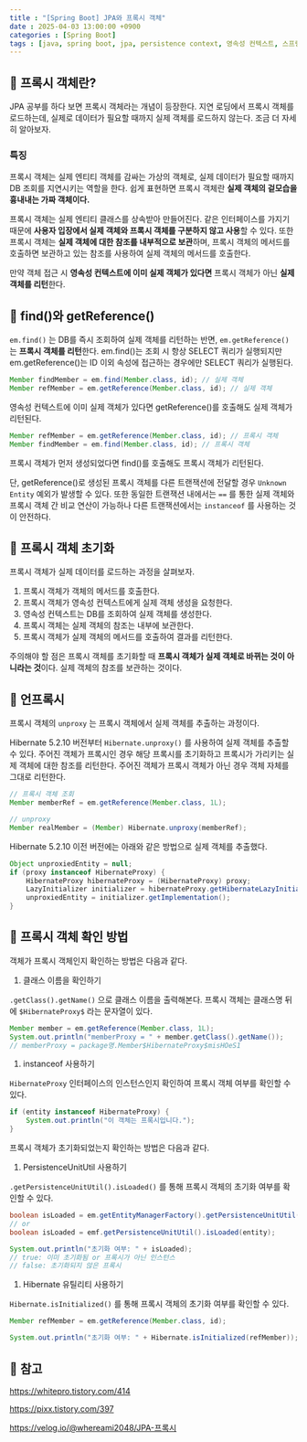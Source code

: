 ```yaml
---
title : "[Spring Boot] JPA와 프록시 객체"
date : 2025-04-03 13:00:00 +0900
categories : [Spring Boot]
tags : [java, spring boot, jpa, persistence context, 영속성 컨텍스트, 스프링 부트, proxy]
---
```


## 📌 프록시 객체란?

JPA 공부를 하다 보면 프록시 객체라는 개념이 등장한다. 지연 로딩에서 프록시 객체를 로드하는데, 실제로 데이터가 필요할 때까지 실제 객체를 로드하지 않는다. 조금 더 자세히 알아보자.

### 특징

프록시 객체는 실제 엔티티 객체를 감싸는 가상의 객체로, 실제 데이터가 필요할 때까지 DB 조회를 지연시키는 역할을 한다. 쉽게 표현하면 프록시 객체란 **실제 객체의 겉모습을 흉내내는 가짜 객체이다.**

프록시 객체는 실제 엔티티 클래스를 상속받아 만들어진다. 같은 인터페이스를 가지기 때문에 **사용자 입장에서 실제 객체와 프록시 객체를 구분하지 않고 사용**할 수 있다. 또한 프록시 객체는 **실제 객체에 대한 참조를 내부적으로 보관**하며, 프록시 객체의 메서드를 호출하면 보관하고 있는 참조를 사용하여 실제 객체의 메서드를 호출한다.

만약 객체 접근 시 **영속성 컨텍스트에 이미 실제 객체가 있다면** 프록시 객체가 아닌 **실제 객체를 리턴**한다.

## 📌 find()와 getReference()

`em.find()` 는 DB를 즉시 조회하여 실제 객체를 리턴하는 반면, `em.getReference()` 는 **프록시 객체를 리턴**한다. em.find()는 조회 시 항상 SELECT 쿼리가 실행되지만 em.getReference()는 ID 이외 속성에 접근하는 경우에만 SELECT 쿼리가 실행된다.

```java
Member findMember = em.find(Member.class, id); // 실제 객체
Member refMember = em.getReference(Member.class, id); // 실제 객체
```

영속성 컨텍스트에 이미 실제 객체가 있다면 getReference()를 호출해도 실제 객체가 리턴된다.

```java
Member refMember = em.getReference(Member.class, id); // 프록시 객체
Member findMember = em.find(Member.class, id); // 프록시 객체
```

프록시 객체가 먼저 생성되었다면 find()를 호출해도 프록시 객체가 리턴된다.

단, getReference()로 생성된 프록시 객체를 다른 트랜잭션에 전달할 경우 `Unknown Entity` 예외가 발생할 수 있다. 또한 동일한 트랜잭션 내에서는 `==` 를 통한 실제 객체와 프록시 객체 간 비교 연산이 가능하나 다른 트랜잭션에서는 `instanceof` 를 사용하는 것이 안전하다.

## 📌 프록시 객체 초기화

프록시 객체가 실제 데이터를 로드하는 과정을 살펴보자.

1. 프록시 객체가 객체의 메서드를 호출한다.
2. 프록시 객체가 영속성 컨텍스트에게 실제 객체 생성을 요청한다.
3. 영속성 컨텍스트는 DB를 조회하여 실제 객체를 생성한다.
4. 프록시 객체는 실제 객체의 참조는 내부에 보관한다.
5. 프록시 객체가 실제 객체의 메서드를 호출하여 결과를 리턴한다.

주의해야 할 점은 프록시 객체를 초기화할 때 **프록시 객체가 실제 객체로 바뀌는 것이 아니라는 것**이다. 실제 객체의 참조를 보관하는 것이다.

## 📌 언프록시

프록시 객체의 `unproxy` 는 프록시 객체에서 실제 객체를 추출하는 과정이다.

Hibernate 5.2.10 버전부터 `Hibernate.unproxy()` 를 사용하여 실제 객체를 추출할 수 있다. 주어진 객체가 프록시인 경우 해당 프록시를 초기화하고 프록시가 가리키는 실제 객체에 대한 참조를 리턴한다. 주어진 객체가 프록시 객체가 아닌 경우 객체 자체를 그대로 리턴한다.

```java
// 프록시 객체 조회
Member memberRef = em.getReference(Member.class, 1L);

// unproxy
Member realMember = (Member) Hibernate.unproxy(memberRef);
```

Hibernate 5.2.10 이전 버전에는 아래와 같은 방법으로 실제 객체를 추출했다.

```java
Object unproxiedEntity = null;
if (proxy instanceof HibernateProxy) {
    HibernateProxy hibernateProxy = (HibernateProxy) proxy;
    LazyInitializer initializer = hibernateProxy.getHibernateLazyInitializer();
    unproxiedEntity = initializer.getImplementation();
}
```

## 📌 프록시 객체 확인 방법

객체가 프록시 객체인지 확인하는 방법은 다음과 같다.

1. 클래스 이름을 확인하기

`.getClass().getName()` 으로 클래스 이름을 출력해본다. 프록시 객체는 클래스명 뒤에 `$HibernateProxy$` 라는 문자열이 있다.

```java
Member member = em.getReference(Member.class, 1L);
System.out.println("memberProxy = " + member.getClass().getName());
// memberProxy = package명.Member$HibernateProxy$misHOeS1
```

1. instanceof 사용하기

`HibernateProxy` 인터페이스의 인스턴스인지 확인하여 프록시 객체 여부를 확인할 수 있다.

```java
if (entity instanceof HibernateProxy) {
    System.out.println("이 객체는 프록시입니다.");
}
```

프록시 객체가 초기화되었는지 확인하는 방법은 다음과 같다.

1. PersistenceUnitUtil 사용하기

`.getPersistenceUnitUtil().isLoaded()` 를 통해 프록시 객체의 초기화 여부를 확인할 수 있다.

```java
boolean isLoaded = em.getEntityManagerFactory().getPersistenceUnitUtil().isLoaded(entity);
// or
boolean isLoaded = emf.getPersistenceUnitUtil().isLoaded(entity);

System.out.println("초기화 여부: " + isLoaded);
// true: 이미 초기화됨 or 프록시가 아닌 인스턴스
// false: 초기화되지 않은 프록시
```

1. Hibernate 유틸리티 사용하기

`Hibernate.isInitialized()` 를 통해 프록시 객체의 초기화 여부를 확인할 수 있다.

```java
Member refMember = em.getReference(Member.class, id);

System.out.println("초기화 여부: " + Hibernate.isInitialized(refMember));

```

## 📌 참고
https://whitepro.tistory.com/414

https://pixx.tistory.com/397

https://velog.io/@whereami2048/JPA-프록시